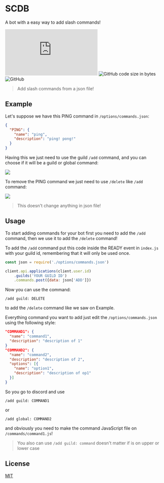 # SCDB
A bot with a easy way to add slash commands!

![GitHub package.json dependency version (prod)](https://img.shields.io/github/package-json/dependency-version/GuriZenit/Slash-Commands-Discord-Bot/discord.js?style=for-the-badge)
![GitHub code size in bytes](https://img.shields.io/github/languages/code-size/GuriZenit/Slash?style=for-the-badge)
![GitHub](https://img.shields.io/github/license/GuriZenit/Slash-Commands-Discord-Bot?color=blue&style=for-the-badge)
> Add slash commands from a json file!

## Example
Let's suppose we have this PING command in `/options/commands.json`:
```json
{
  "PING": {
    "name": "ping",
    "description": "ping! pong!"
  }
}
```
Having this we just need to use the guild `/add` command, and you can choose if it will be a guild or global command:

![](https://i.imgur.com/JIpedAR.jpg)

To remove the PING command we just need to use `/delete` like `/add` command:

![](https://i.imgur.com/V3Foc5m.jpg)
> This doesn't change anything in json file!

## Usage

To start adding commands for your bot first you need to add the `/add` command, then we use it to add the `/delete` command!

To add the `/add` command put this code inside the READY event in `index.js` with your guild id, remembering that it will only be used once.
```javascript
const json = require('./options/commands.json')

client.api.applications(client.user.id)
    .guilds('YOUR GUILD ID')
    .commands.post({data: json['ADD']})
```
Now you can use the command:
```
/add guild: DELETE
```
to add the `/delete` command like we saw on Example.

Everything command you want to add just edit the `/options/commands.json` using the following style:
```json
"COMMAND1": {
  "name": "command1",
  "description": "description of 1"
}
"COMMAND2": {
  "name": "command2",
  "description": "description of 2",
  "options": [{
    "name": "option1",
    "description": "description of op1"
  }]
}
```
So you go to discord and use
```
/add guild: COMMAND1
```
or
```
/add global: COMMAND2
```

and obviously you need to make the command JavaScript file on `/commands/command1.js`!

> You also can use `/add guild: command` doesn't matter if is on upper or lower case
## License
[MIT](https://github.com/GuriZenit/Slash/blob/main/LICENSE)

